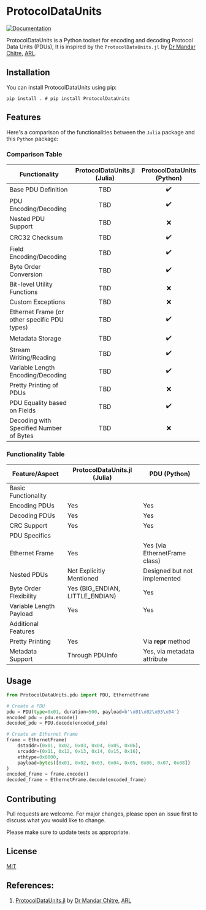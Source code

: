 # ProtocolDataUnits

[![Documentation](https://readthedocs.org/projects/protocoldataunits/badge/?version=latest)](https://protocoldataunits.readthedocs.io/en/latest/?badge=latest)

ProtocolDataUnits is a Python toolset for encoding and decoding Protocol Data Units (PDUs), It is inspired by the `ProtocolDataUnits.jl` by [Dr Mandar Chitre](https://github.com/mchitre), [ARL](https://github.com/org-arl).

## Installation

You can install ProtocolDataUnits using pip:
```
pip install . # pip install ProtocolDataUnits
```

## Features

Here's a comparison of the functionalities between the `Julia` package and this `Python` package:

### Comparison Table

| Functionality                                | ProtocolDataUnits.jl (Julia) | ProtocolDataUnits (Python) |
|----------------------------------------------|:----------------------------:|:--------------------------:|
| Base PDU Definition                          |              TBD              |             ✔️             |
| PDU Encoding/Decoding                        |              TBD              |             ✔️             |
| Nested PDU Support                           |              TBD              |             ❌             |
| CRC32 Checksum                               |              TBD              |             ✔️             |
| Field Encoding/Decoding                      |              TBD              |             ✔️             |
| Byte Order Conversion                        |              TBD              |             ✔️             |
| Bit-level Utility Functions                  |              TBD              |             ❌             |
| Custom Exceptions                            |              TBD              |             ❌             |
| Ethernet Frame (or other specific PDU types) |              TBD              |             ✔️             |
| Metadata Storage                             |              TBD              |             ✔️             |
| Stream Writing/Reading                       |              TBD              |             ✔️             |
| Variable Length Encoding/Decoding            |              TBD              |             ✔️             |
| Pretty Printing of PDUs                      |              TBD              |             ❌             |
| PDU Equality based on Fields                 |              TBD              |             ✔️             |
| Decoding with Specified Number of Bytes      |              TBD              |             ❌             |

### Functionality Table

| Feature/Aspect                  | ProtocolDataUnits.jl (Julia)     | PDU (Python)                         |
|--------------------------------|----------------------------------|--------------------------------------|
| Basic Functionality            |                                  |                                      |
| Encoding PDUs                  | Yes                              | Yes                                  |
| Decoding PDUs                  | Yes                              | Yes                                  |
| CRC Support                    | Yes                              | Yes                                  |
| PDU Specifics                  |                                  |                                      |
| Ethernet Frame                 | Yes                              | Yes (via EthernetFrame class)        |
| Nested PDUs                    | Not Explicitly Mentioned         | Designed but not implemented         |
| Byte Order Flexibility         | Yes (BIG_ENDIAN, LITTLE_ENDIAN)  | Yes                                  |
| Variable Length Payload        | Yes                              | Yes                                  |
| Additional Features            |                                  |                                      |
| Pretty Printing                | Yes                              | Via __repr__ method                  |
| Metadata Support               | Through PDUInfo                  | Yes, via metadata attribute          |

## Usage

```python
from ProtocolDataUnits.pdu import PDU, EthernetFrame

# Create a PDU
pdu = PDU(type=0x01, duration=500, payload=b'\x01\x02\x03\x04')
encoded_pdu = pdu.encode()
decoded_pdu = PDU.decode(encoded_pdu)

# Create an Ethernet Frame
frame = EthernetFrame(
    dstaddr=(0x01, 0x02, 0x03, 0x04, 0x05, 0x06),
    srcaddr=(0x11, 0x12, 0x13, 0x14, 0x15, 0x16),
    ethtype=0x0800,
    payload=bytes([0x01, 0x02, 0x03, 0x04, 0x05, 0x06, 0x07, 0x08])
)
encoded_frame = frame.encode()
decoded_frame = EthernetFrame.decode(encoded_frame)
```

## Contributing

Pull requests are welcome. For major changes, please open an issue first to discuss what you would like to change.

Please make sure to update tests as appropriate.

## License

[MIT](https://choosealicense.com/licenses/mit/)

## References:
1. [ProtocolDataUnits.jl](https://github.com/org-arl/ProtocolDataUnits.jl.git) by [Dr Mandar Chitre](https://github.com/mchitre), [ARL](https://github.com/org-arl)
